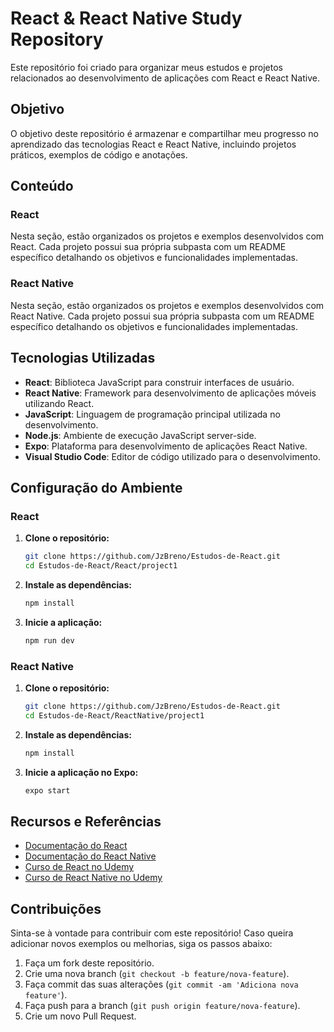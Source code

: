 
# React & React Native Study Repository

Este repositório foi criado para organizar meus estudos e projetos relacionados ao desenvolvimento de aplicações com React e React Native.

## Objetivo

O objetivo deste repositório é armazenar e compartilhar meu progresso no aprendizado das tecnologias React e React Native, incluindo projetos práticos, exemplos de código e anotações.

## Conteúdo

### React

Nesta seção, estão organizados os projetos e exemplos desenvolvidos com React. Cada projeto possui sua própria subpasta com um README específico detalhando os objetivos e funcionalidades implementadas.

### React Native

Nesta seção, estão organizados os projetos e exemplos desenvolvidos com React Native. Cada projeto possui sua própria subpasta com um README específico detalhando os objetivos e funcionalidades implementadas.

## Tecnologias Utilizadas

- **React**: Biblioteca JavaScript para construir interfaces de usuário.
- **React Native**: Framework para desenvolvimento de aplicações móveis utilizando React.
- **JavaScript**: Linguagem de programação principal utilizada no desenvolvimento.
- **Node.js**: Ambiente de execução JavaScript server-side.
- **Expo**: Plataforma para desenvolvimento de aplicações React Native.
- **Visual Studio Code**: Editor de código utilizado para o desenvolvimento.

## Configuração do Ambiente

### React

1. **Clone o repositório:**
    ```bash
    git clone https://github.com/JzBreno/Estudos-de-React.git
    cd Estudos-de-React/React/project1
    ```

2. **Instale as dependências:**
    ```bash
    npm install
    ```

3. **Inicie a aplicação:**
    ```bash
    npm run dev
    ```

### React Native

1. **Clone o repositório:**
    ```bash
    git clone https://github.com/JzBreno/Estudos-de-React.git
    cd Estudos-de-React/ReactNative/project1
    ```

2. **Instale as dependências:**
    ```bash
    npm install
    ```

3. **Inicie a aplicação no Expo:**
    ```bash
    expo start
    ```

## Recursos e Referências

- [Documentação do React](https://reactjs.org/docs/getting-started.html)
- [Documentação do React Native](https://reactnative.dev/docs/getting-started)
- [Curso de React no Udemy](https://www.udemy.com/course/react-redux/)
- [Curso de React Native no Udemy](https://www.udemy.com/course/react-native-the-practical-guide/)

## Contribuições

Sinta-se à vontade para contribuir com este repositório! Caso queira adicionar novos exemplos ou melhorias, siga os passos abaixo:

1. Faça um fork deste repositório.
2. Crie uma nova branch (`git checkout -b feature/nova-feature`).
3. Faça commit das suas alterações (`git commit -am 'Adiciona nova feature'`).
4. Faça push para a branch (`git push origin feature/nova-feature`).
5. Crie um novo Pull Request.
